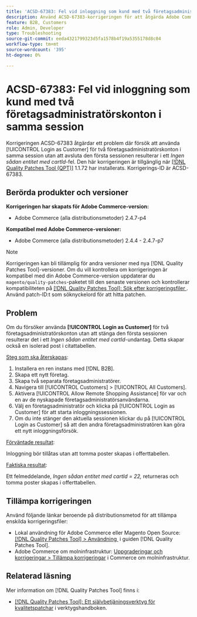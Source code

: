 ```yaml
---
title: 'ACSD-67383: Fel vid inloggning som kund med två företagsadministratörskonton i samma session'
description: Använd ACSD-67383-korrigeringen för att åtgärda Adobe Commerce-problemet där försök att använda [!UICONTROL Login as Customer] för två företagsadministratörskonton i samma session utan att avsluta den första sessionen resulterar i ett *Ingen sådan entitet med cartId*-fel.
feature: B2B, Customers
role: Admin, Developer
type: Troubleshooting
source-git-commit: eeda4321799323d5fa1578b4f19a5355178d8c04
workflow-type: tm+mt
source-wordcount: '395'
ht-degree: 0%

---
```



# ACSD-67383: Fel vid inloggning som kund med två företagsadministratörskonton i samma session

Korrigeringen ACSD-67383 åtgärdar ett problem där försök att använda [!UICONTROL Login as Customer] för två företagsadministratörskonton i samma session utan att avsluta den första sessionen resulterar i ett *Ingen sådan entitet med cartId*-fel. Den här korrigeringen är tillgänglig när [[!DNL Quality Patches Tool (QPT)]](/help/tools/quality-patches-tool/quality-patches-tool-to-self-serve-quality-patches.md) 1.1.72 har installerats. Korrigerings-ID är ACSD-67383.

## Berörda produkter och versioner

**Korrigeringen har skapats för Adobe Commerce-version:**

* Adobe Commerce (alla distributionsmetoder) 2.4.7-p4

**Kompatibel med Adobe Commerce-versioner:**

* Adobe Commerce (alla distributionsmetoder) 2.4.4 - 2.4.7-p7

>[!NOTE]
>
>Korrigeringen kan bli tillämplig för andra versioner med nya [!DNL Quality Patches Tool]-versioner. Om du vill kontrollera om korrigeringen är kompatibel med din Adobe Commerce-version uppdaterar du `magento/quality-patches`-paketet till den senaste versionen och kontrollerar kompatibiliteten på [[!DNL Quality Patches Tool]: Sök efter korrigeringsfiler &#x200B;](https://experienceleague.adobe.com/tools/commerce-quality-patches/index.html). Använd patch-ID:t som söknyckelord för att hitta patchen.

## Problem

Om du försöker använda **[!UICONTROL Login as Customer]** för två företagsadministratörskonton utan att stänga den första sessionen resulterar det i ett *Ingen sådan entitet med cartId*-undantag. Detta skapar också en isolerad post i citattabellen.

<u>Steg som ska återskapas</u>:

1. Installera en ren instans med [!DNL B2B].
1. Skapa ett nytt företag.
1. Skapa två separata företagsadministratörer.
1. Navigera till [!UICONTROL Customers] > [!UICONTROL All Customers].
1. Aktivera [!UICONTROL Allow Remote Shopping Assistance] för var och en av de nyskapade företagsadministratörsanvändarna.
1. Välj en företagsadministratör och klicka på [!UICONTROL Login as Customer] för att starta inloggningssessionen.
1. Om du inte stänger den aktuella sessionen klickar du på [!UICONTROL Login as Customer] så att den andra företagsadministratören kan göra ett nytt inloggningsförsök.

<u>Förväntade resultat</u>:

Inloggning bör tillåtas utan att tomma poster skapas i offerttabellen.

<u>Faktiska resultat</u>:

Ett felmeddelande, *Ingen sådan entitet med cartId = 22,* returneras och tomma poster skapas i offerttabellen.

## Tillämpa korrigeringen

Använd följande länkar beroende på distributionsmetod för att tillämpa enskilda korrigeringsfiler:

* Lokal användning för Adobe Commerce eller Magento Open Source: [[!DNL Quality Patches Tool] > Användning &#x200B;](/help/tools/quality-patches-tool/usage.md) i guiden [!DNL Quality Patches Tool].
* Adobe Commerce om molninfrastruktur: [Uppgraderingar och korrigeringar > Tillämpa korrigeringar](https://experienceleague.adobe.com/docs/commerce-cloud-service/user-guide/develop/upgrade/apply-patches.html) i Commerce om molninfrastruktur.

## Relaterad läsning

Mer information om [!DNL Quality Patches Tool] finns i:

* [[!DNL Quality Patches Tool]: Ett självbetjäningsverktyg för kvalitetspatchar](/help/tools/quality-patches-tool/quality-patches-tool-to-self-serve-quality-patches.md) i verktygshandboken.
